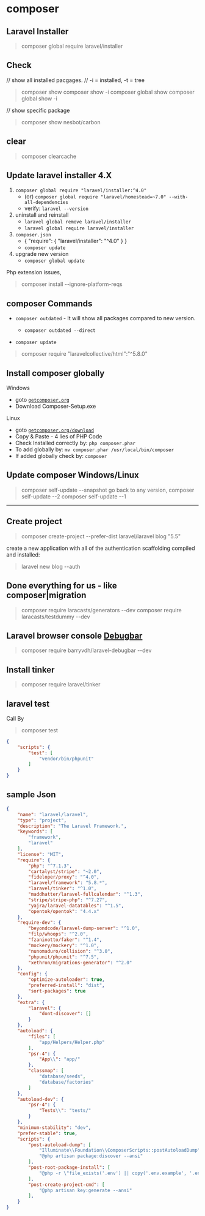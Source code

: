# composer
## Laravel Installer
> composer global require laravel/installer

## Check
// show all installed pacgages.
// -i = installed, -t = tree
> composer show
> composer show -i
> composer global show
> composer global show -i

// show specific package
> composer show nesbot/carbon

## clear
> composer clearcache

## Update laravel installer 4.X
1. `composer global require "laravel/installer:^4.0"`
    - (or) `composer global require "laravel/homestead=~7.0" --with-all-dependencies`
    - verify: `laravel --version`
2. uninstall and reinstall
    - `laravel global remove laravel/installer`
    - `laravel global require laravel/installer`
3. `composer.json`
    - { "require": { "laravel/installer": "^4.0" } }
    - `composer update`
4. upgrade new version
    - `composer global update`

Php extension issues,
> composer install --ignore-platform-reqs

## composer Commands
- `composer outdated` - It will show all packages compared to new version.
    + `composer outdated --direct`

- `composer update`

> composer require "laravelcollective/html":"^5.8.0"

## Install composer globally
Windows
- goto [`getcomposer.org`](https://getcomposer.org/doc/00-intro.md#installation-windows)
- Download Composer-Setup.exe

Linux
- goto [`getcomposer.org/download`](https://getcomposer.org/download/)
- Copy & Paste - 4 lies of PHP Code
- Check Installed correctly by: `php composer.phar`
- To add globally by: `mv composer.phar /usr/local/bin/composer`
- If added globally check by: `composer`

## Update composer Windows/Linux
> composer self-update --snapshot
go back to any version,
> composer self-update --2
> composer self-update --1

---

## Create project
> composer create-project --prefer-dist laravel/laravel blog "5.5"

create a new application with all of the authentication scaffolding compiled and installed:
> laravel new blog --auth

## Done everything for us - like composer|migration
> composer require laracasts/generators --dev
> composer require laracasts/testdummy --dev

## Laravel browser console [Debugbar](https://github.com/barryvdh/laravel-debugbar)
> composer require barryvdh/laravel-debugbar --dev

## Install tinker
> composer require laravel/tinker

## laravel test
Call By
> composer test
```json
{
    "scripts": {
        "test": [
            "vendor/bin/phpunit"
        ]
    }
}
```

## sample Json
```json
{
    "name": "laravel/laravel",
    "type": "project",
    "description": "The Laravel Framework.",
    "keywords": [
        "framework",
        "laravel"
    ],
    "license": "MIT",
    "require": {
        "php": "^7.1.3",
        "cartalyst/stripe": "~2.0",
        "fideloper/proxy": "^4.0",
        "laravel/framework": "5.8.*",
        "laravel/tinker": "^1.0",
        "maddhatter/laravel-fullcalendar": "^1.3",
        "stripe/stripe-php": "^7.27",
        "yajra/laravel-datatables": "^1.5",
        "opentok/opentok": "4.4.x"
    },
    "require-dev": {
        "beyondcode/laravel-dump-server": "^1.0",
        "filp/whoops": "^2.0",
        "fzaninotto/faker": "^1.4",
        "mockery/mockery": "^1.0",
        "nunomaduro/collision": "^3.0",
        "phpunit/phpunit": "^7.5",
        "xethron/migrations-generator": "^2.0"
    },
    "config": {
        "optimize-autoloader": true,
        "preferred-install": "dist",
        "sort-packages": true
    },
    "extra": {
        "laravel": {
            "dont-discover": []
        }
    },
    "autoload": {
        "files": [
            "app/Helpers/Helper.php"
        ],
        "psr-4": {
            "App\\": "app/"
        },
        "classmap": [
            "database/seeds",
            "database/factories"
        ]
    },
    "autoload-dev": {
        "psr-4": {
            "Tests\\": "tests/"
        }
    },
    "minimum-stability": "dev",
    "prefer-stable": true,
    "scripts": {
        "post-autoload-dump": [
            "Illuminate\\Foundation\\ComposerScripts::postAutoloadDump",
            "@php artisan package:discover --ansi"
        ],
        "post-root-package-install": [
            "@php -r \"file_exists('.env') || copy('.env.example', '.env');\""
        ],
        "post-create-project-cmd": [
            "@php artisan key:generate --ansi"
        ],
    }
}
```
